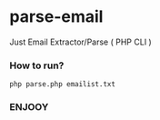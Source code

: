 # parse-email
Just Email Extractor/Parse ( PHP CLI )

### How to run?
```
php parse.php emailist.txt
```

### ENJOOY
